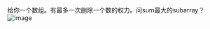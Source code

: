 给你一个数组。有最多一次删除一个数的权力。问sum最大的subarray？
![image](https://user-images.githubusercontent.com/90430653/179168497-0ce62c21-c973-4666-a4f7-d9bbfb1f4e2c.png)

